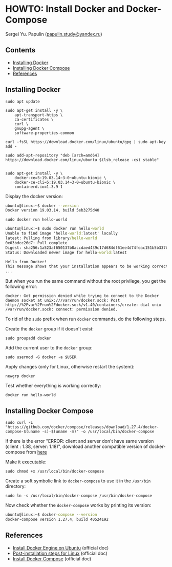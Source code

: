 # HOWTO: Install Docker and Docker-Compose

Sergei Yu. Papulin (papulin.study@yandex.ru)

## Contents

- [Installing Docker](#Installing-Docker)
- [Installing Docker Compose](#Installing-Docker-Compose)
- [References](#References)


## Installing Docker

```
sudo apt update

sudo apt-get install -y \
    apt-transport-https \
    ca-certificates \
    curl \
    gnupg-agent \
    software-properties-common

curl -fsSL https://download.docker.com/linux/ubuntu/gpg | sudo apt-key add -

sudo add-apt-repository "deb [arch=amd64] https://download.docker.com/linux/ubuntu $(lsb_release -cs) stable"


sudo apt-get install -y \
    docker-ce=5:19.03.14~3-0~ubuntu-bionic \
    docker-ce-cli=5:19.03.14~3-0~ubuntu-bionic \
    containerd.io=1.3.9-1
```

Display the docker version:
```cmd
ubuntu@linux:~$ docker --version
Docker version 19.03.14, build 5eb3275d40
```

`sudo docker run hello-world`

```cmd
ubuntu@linux:~$ sudo docker run hello-world
Unable to find image 'hello-world:latest' locally
latest: Pulling from library/hello-world
0e03bdcc26d7: Pull complete 
Digest: sha256:1a523af650137b8accdaed439c17d684df61ee4d74feac151b5b337bd29e7eec
Status: Downloaded newer image for hello-world:latest

Hello from Docker!
This message shows that your installation appears to be working correctly.
...
```

But when you run the same command without the root privilege, you get the following error:

```
docker: Got permission denied while trying to connect to the Docker daemon socket at unix:///var/run/docker.sock: Post http://%2Fvar%2Frun%2Fdocker.sock/v1.40/containers/create: dial unix /var/run/docker.sock: connect: permission denied.
```

To rid of the `sudo` prefix when run `docker` commands, do the following steps.

Create the `docker` group if it doesn't exist:

`sudo groupadd docker`

Add the current user to the `docker` group:

 `sudo usermod -G docker -a $USER`

Apply changes (only for Linux, otherwise restart the system):

`newgrp docker`

Test whether everything is working correctly:

`docker run hello-world`


## Installing Docker Compose

`sudo curl -L "https://github.com/docker/compose/releases/download/1.27.4/docker-compose-$(uname -s)-$(uname -m)" -o /usr/local/bin/docker-compose`

If there is the error "ERROR: client and server don't have same version (client : 1.38, server: 1.18)", download another compatible version of docker-compose from [here](https://github.com/docker/compose/releases)

Make it executable:

`sudo chmod +x /usr/local/bin/docker-compose`

Create a soft symbolic link to `docker-compose` to use it in the `/usr/bin` directory:

`sudo ln -s /usr/local/bin/docker-compose /usr/bin/docker-compose`

Now check whether the `docker-compose` works by printing its version:

```cmd
ubuntu@linux:~$ docker-compose --version
docker-compose version 1.27.4, build 40524192
```


## References

- [Install Docker Engine on Ubuntu](https://docs.docker.com/engine/install/ubuntu/) (official doc)
- [Post-installation steps for Linux](https://docs.docker.com/engine/install/linux-postinstall/) (official doc)
- [Install Docker Compose](https://docs.docker.com/compose/install/) (official doc)